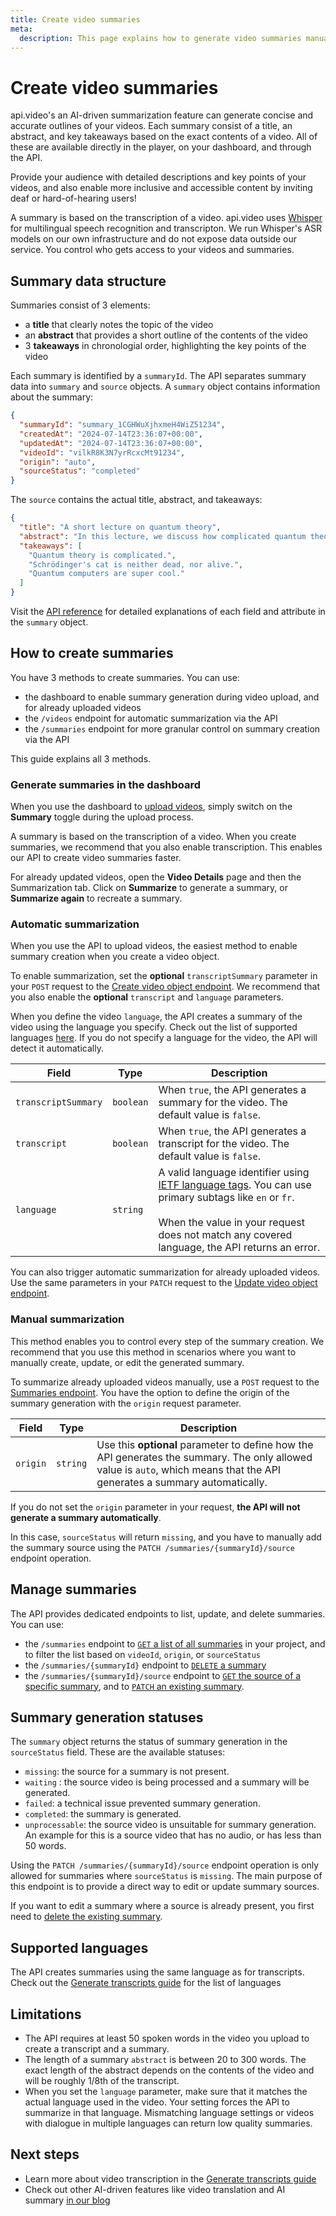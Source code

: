 ```yaml
---
title: Create video summaries
meta:
  description: This page explains how to generate video summaries manually or automatically using the Videos and Summaries endpoints and the api.video dashboard.
---
```


# Create video summaries

api.video's an AI-driven summarization feature can generate concise and accurate outlines of your videos. Each summary consist of a title, an abstract, and key takeaways based on the exact contents of a video. All of these are available directly in the player, on your dashboard, and through the API.

Provide your audience with detailed descriptions and key points of your videos, and also enable more inclusive and accessible content by inviting deaf or hard-of-hearing users!

<Callout pad="2" type="success">

A summary is based on the transcription of a video. api.video uses [Whisper](https://openai.com/index/whisper/) for multilingual speech recognition and transcripton. We run Whisper's ASR models on our own infrastructure and do not expose data outside our service. You control who gets access to your videos and summaries.
</Callout>

## Summary data structure

Summaries consist of 3 elements:

- a **title** that clearly notes the topic of the video
- an **abstract** that provides a short outline of the contents of the video
- 3 **takeaways** in chronologial order, highlighting the key points of the video

Each summary is identified by a `summaryId`. The API separates summary data into `summary` and `source` objects. A `summary` object contains information about the summary:

```json
{
  "summaryId": "summary_1CGHWuXjhxmeH4WiZ51234",
  "createdAt": "2024-07-14T23:36:07+00:00",
  "updatedAt": "2024-07-14T23:36:07+00:00",
  "videoId": "vilkR8K3N7yrRcxcMt91234",
  "origin": "auto",
  "sourceStatus": "completed"
}
```

The `source` contains the actual title, abstract, and takeaways:

```json
{
  "title": "A short lecture on quantum theory",
  "abstract": "In this lecture, we discuss how complicated quantum theory is, using the famous example of Schrödingers cat. We also discuss practical applications like quantum computing.",
  "takeaways": [
    "Quantum theory is complicated.",
    "Schrödinger's cat is neither dead, nor alive.",
    "Quantum computers are super cool."
  ]
}
```

Visit the [API reference](/reference/api/Summaries) for detailed explanations of each field and attribute in the `summary` object.

## How to create summaries

You have 3 methods to create summaries. You can use:

- the dashboard to enable summary generation during video upload, and for already uploaded videos
- the `/videos` endpoint for automatic summarization via the API
- the `/summaries` endpoint for more granular control on summary creation via the API

This guide explains all 3 methods.

### Generate summaries in the dashboard

When you use the dashboard to [upload videos](https://dashboard.api.video/videos), simply switch on the **Summary** toggle during the upload process.

<Callout pad="2" type="info">

A summary is based on the transcription of a video. When you create summaries, we recommend that you also enable transcription. This enables our API to create video summaries faster.
</Callout>

For already updated videos, open the **Video Details** page and then the Summarization tab. Click on **Summarize** to generate a summary, or **Summarize again** to recreate a summary.

### Automatic summarization

When you use the API to upload videos, the easiest method to enable summary creation when you create a video object.

To enable summarization, set the **optional** `transcriptSummary` parameter in your `POST` request to the [Create video object endpoint](/reference/api/Videos#create-a-video-object). We recommend that you also enable the **optional** `transcript` and `language` parameters. 

When you define the video `language`, the API creates a summary of the video using the language you specify. Check out the list of supported languages [here](/vod/generate-transcripts#supported-languages). If you do not specify a language for the video, the API will detect it automatically.

| Field               | Type      | Description                                                                                                                                                                                                                                                    |
|---------------------|-----------|----------------------------------------------------------------------------------------------------------------------------------------------------------------------------------------------------------------------------------------------------------------|
| `transcriptSummary` | `boolean` | When `true`, the API generates a summary for the video. The default value is `false`.                                                                                                                                                                          |
| `transcript`        | `boolean` | When `true`, the API generates a transcript for the video. The default value is `false`.                                                                                                                                                                       |
| `language`          | `string`  | A valid language identifier using [IETF language tags](https://en.wikipedia.org/wiki/IETF_language_tag). You can use primary subtags like `en` or `fr`.<br/><br/>When the value in your request does not match any covered language, the API returns an error. |

You can also trigger automatic summarization for already uploaded videos. Use the same parameters in your `PATCH` request to the [Update video object endpoint](https://docs.api.video/reference/api/Videos#update-a-video-object).

### Manual summarization

This method enables you to control every step of the summary creation. We recommend that you use this method in scenarios where you want to manually create, update, or edit the generated summary.

To summarize already uploaded videos manually, use a `POST` request to the [Summaries endpoint](/reference/api/Summaries). You have the option to define the origin of the summary generation with the `origin` request parameter.

| Field    | Type     | Description                                                                                                                                                                |
|----------|----------|----------------------------------------------------------------------------------------------------------------------------------------------------------------------------|
| `origin` | `string` | Use this **optional** parameter to define how the API generates the summary. The only allowed value is `auto`, which means that the API generates a summary automatically. |


<Callout pad="2" type="warning">

If you do not set the `origin` parameter in your request, **the API will not generate a summary automatically**.

In this case, `sourceStatus` will return `missing`, and you have to manually add the summary source using the `PATCH /summaries/{summaryId}/source` endpoint operation.
</Callout>

## Manage summaries

The API provides dedicated endpoints to list, update, and delete summaries. You can use:

- the `/summaries` endpoint to [`GET` a list of all summaries](/reference/api/Summaries#list-summaries) in your project, and to filter the list based on `videoId`, `origin`, or `sourceStatus`
- the `/summaries/{summaryId}` endpoint to [`DELETE` a summary](/reference/api/Summaries#delete-video-summary)
- the `/summaries/{summaryId}/source` endpoint to [`GET` the source of a specific summary](/reference/api/Summaries#get-summary-details), and to [`PATCH` an existing summary](/reference/api/Summaries#update-summary-details).

## Summary generation statuses

The `summary` object returns the status of summary generation in the `sourceStatus` field. These are the available statuses:
            
- `missing`: the source for a summary is not present.
- `waiting` : the source video is being processed and a summary will be generated.
- `failed`: a technical issue prevented summary generation.
- `completed`: the summary is generated.
- `unprocessable`: the source video is unsuitable for summary generation. An example for this is a source video that has no audio, or has less than 50 words.

<Callout pad="2" type="info">

Using the `PATCH /summaries/{summaryId}/source` endpoint operation is only allowed for summaries where `sourceStatus` is `missing`. The main purpose of this endpoint is to provide a direct way to edit or update summary sources.

If you want to edit a summary where a source is already present, you first need to [delete the existing summary](/reference/api/Summaries#delete-video-summary).
</Callout>

## Supported languages

The API creates summaries using the same language as for transcripts. Check out the [Generate transcripts guide](/vod/generate-transcripts#supported-languages) for the list of languages

## Limitations

<Callout pad="2" type="error">

- The API requires at least 50 spoken words in the video you upload to create a transcript and a summary.
- The length of a summary `abstract` is between 20 to 300 words. The exact length of the abstract depends on the contents of the video and will be roughly 1/8th of the transcript.
- When you set the `language` parameter, make sure that it matches the actual language used in the video. Your setting forces the API to summarize in that language. Mismatching language settings or videos with dialogue in multiple languages can return low quality summaries.
</Callout>

## Next steps

- Learn more about video transcription in the [Generate transcripts guide](/vod/generate-transcripts)
- Check out other AI-driven features like video translation and AI summary [in our blog](https://api.video/blog/product-updates/ai-video-features/)